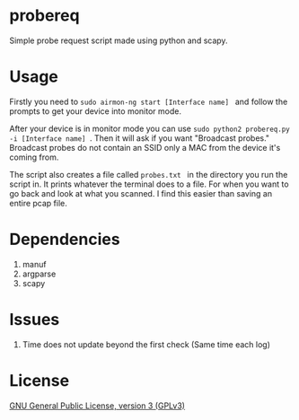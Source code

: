 # probereq
Simple probe request script made using python and scapy.

# Usage
Firstly you need to ```sudo airmon-ng start [Interface name] ``` and follow the prompts to get your device into monitor mode.

After your device is in monitor mode you can use ```sudo python2 probereq.py -i [Interface name] ```.
Then it will ask if you want "Broadcast probes." Broadcast probes do not contain an SSID only a MAC from the device it's coming from.

The script also creates a file called ```probes.txt ``` in the directory you run the script in. It prints whatever the terminal does to a file. For when you want to go back and look at what you scanned.
I find this easier than saving an entire pcap file.

# Dependencies
1. manuf
2. argparse
3. scapy

# Issues
1. Time does not update beyond the first check (Same time each log)

# License

[GNU General Public License, version 3 (GPLv3)](https://www.gnu.org/licenses/gpl.txt)

